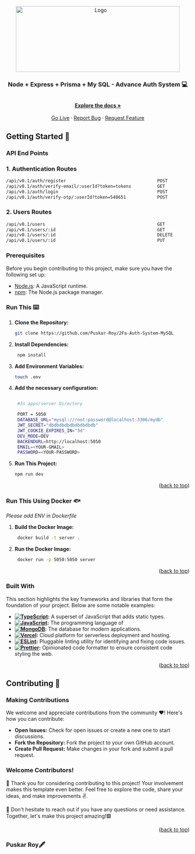 <a name="readme-top"></a>

<br />
<div align="center">
  
 
<a href="https://github.com/Puskar-Roy/2Fa-Auth-System-MySQL">
    <img src="./docs/nodemysql.avif" alt="Logo" width="450" height=180">
  </a>
  
<h3 align="center">Node + Express + Prisma + My SQL - Advance Auth System 💻 </h3>
  <p align="center">
    <br />
    <a href="https://github.com/Puskar-Roy/2Fa-Auth-System-MySQL"><strong>Explore the docs »</strong></a>
    <br />
    <br />
    <a href="https://github.com/Puskar-Roy/2Fa-Auth-System-MySQL">Go Live</a>
    ·
    <a href="https://github.com/Puskar-Roy/2Fa-Auth-System-MySQL">Report Bug</a>
    ·
    <a href="https://github.com/Puskar-Roy/2Fa-Auth-System-MySQL">Request Feature</a>
  </p>
</div>


## Getting Started 🚀



### API End Points

### 1. Authentication Routes
```bash
/api/v0.1/auth/register                                   POST               //for register
/api/v0.1/auth/verify-email/:userId?token=tokens          GET                //for forgot password
/api/v0.1/auth/login                                      POST               //for login
/api/v0.1/auth/verify-otp/:userId?token=548651            POST               //for reset password 
```

### 2. Users Routes

```bash
/api/v0.1/users                                           GET                //for all users
/api/v0.1/users/:id                                       GET                //for a single user
/api/v0.1/users/:id                                       DELETE             //for delete a user
/api/v0.1/users/:id                                       PUT                //for update a user
```


### Prerequisites

Before you begin contributing to this project, make sure you have the following set up:

- [Node.js](https://nodejs.org/): A JavaScript runtime.
- [npm](https://www.npmjs.com/): The Node.js package manager.

### Run This ⌨️

1. **Clone the Repository:**
   ```bash
   git clone https://github.com/Puskar-Roy/2Fa-Auth-System-MySQL
   ```
2. **Install Dependencies:**
   ```bash
    npm install
   ```
3. **Add Environment Variables:**
   ```bash
   touch .env
   ```
4. **Add the necessary configuration:**

   ```bash
   
    #In apps/server Directory

    PORT = 5050
    DATABASE_URL="mysql://root:password@localhost:3306/mydb"
    JWT_SECRET="dbdbdbdbdbdbdbdbdb"
    JWT_COOKIE_EXPIRES_IN="3d"
    DEV_MODE=DEV 
    BACKENDURL=http://localhost:5050
    EMAIL=<YOUR-GMAIL>
    PASSWORD=<YOUR-PASSWORD>
   ```

5. **Run This Project:**

   ```bash
   npm run dev
   ```

   <p align="right">(<a href="#readme-top">back to top</a>)</p>

### Run This Using Docker 🐟

_Please add ENV in Dockerfile_

1. **Build the Docker Image:**
   ```bash
    docker build -t server .
   ```
3. **Run the Docker Image:**

   ```bash
    docker run -p 5050:5050 server
   ```

    <p align="right">(<a href="#readme-top">back to top</a>)</p>

### Built With

This section highlights the key frameworks and libraries that form the foundation of your project. Below are some notable examples:

- **[![TypeScript](https://shields.io/badge/TypeScript-3178C6?logo=TypeScript&logoColor=FFF&style=flat-square)](https://www.typescriptlang.org/):** A superset of JavaScript that adds static types.
- **[![JavaScript](https://img.shields.io/badge/JavaScript-323330?style=for-the-badge&logo=javascript&logoColor=F7DF1E)](https://developer.mozilla.org/en-US/docs/Web/JavaScript):** The programming language of
- **[![MongoDB](https://img.shields.io/badge/MongoDB-4EA94B?style=for-the-badge&logo=mongodb&logoColor=white)](https://www.mongodb.com/):** The database for modern applications.
- **[![Vercel](https://img.shields.io/badge/Vercel-000000?style=for-the-badge&logo=vercel&logoColor=white)](https://vercel.com/):** Cloud platform for serverless deployment and hosting.
- **[![ESLint](https://img.shields.io/badge/ESLint-4B32C3?style=for-the-badge&logo=eslint&logoColor=white)](https://eslint.org/):** Pluggable linting utility for identifying and fixing code issues.
- **[![Prettier](https://img.shields.io/badge/Prettier-F7B93E?style=for-the-badge&logo=prettier&logoColor=white)](https://prettier.io/):** Opinionated code formatter to ensure consistent code styling the web.

<p align="right">(<a href="#readme-top">back to top</a>)</p>

## Contributing 🌟

### Making Contributions

We welcome and appreciate contributions from the community ❤️! Here's how you can contribute:

- **Open Issues:** Check for open issues or create a new one to start discussions.
- **Fork the Repository:** Fork the project to your own GitHub account.
- **Create Pull Request:** Make changes in your fork and submit a pull request.

### Welcome Contributors!

🚀 Thank you for considering contributing to this project! Your involvement makes this template even better. Feel free to explore the code, share your ideas, and make improvements ✌️.

🌟 Don't hesitate to reach out if you have any questions or need assistance. Together, let's make this project amazing!🟩

<p align="right">(<a href="#readme-top">back to top</a>)</p>

### Puskar Roy🖋️
